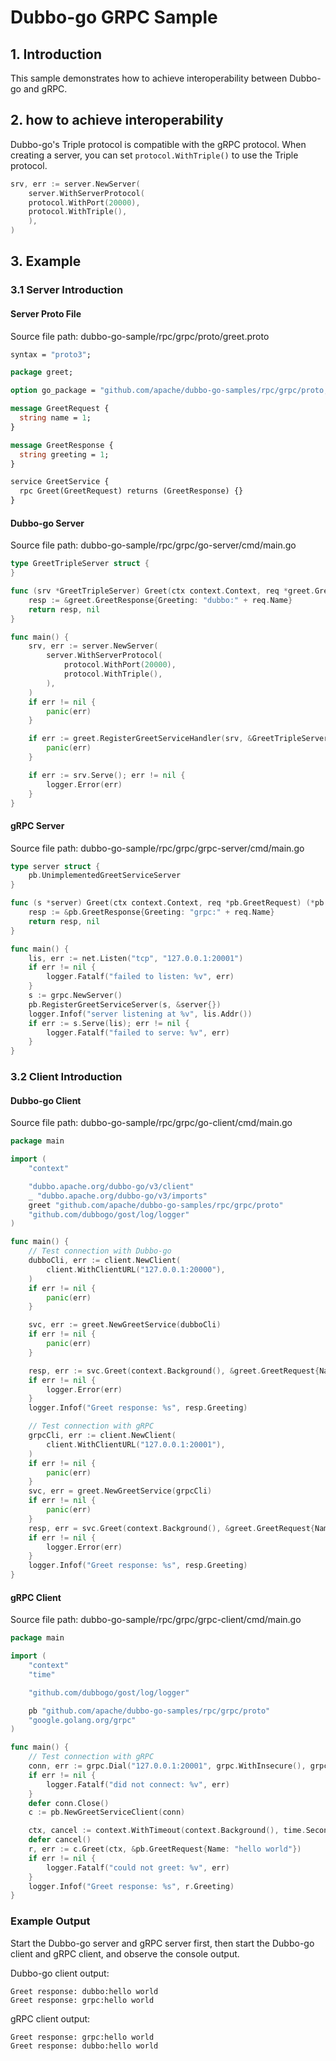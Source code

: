 # Dubbo-go GRPC Sample

## 1. Introduction

This sample demonstrates how to achieve interoperability between Dubbo-go and gRPC.

## 2. how to achieve interoperability

Dubbo-go's Triple protocol is compatible with the gRPC protocol. When creating a server, you can set `protocol.WithTriple()` to use the Triple protocol.

```go
srv, err := server.NewServer(
    server.WithServerProtocol(
    protocol.WithPort(20000),
    protocol.WithTriple(),
    ),
)
```

## 3. Example

### 3.1 Server Introduction

#### Server Proto File

Source file path: dubbo-go-sample/rpc/grpc/proto/greet.proto

```protobuf
syntax = "proto3";

package greet;

option go_package = "github.com/apache/dubbo-go-samples/rpc/grpc/proto;greet";

message GreetRequest {
  string name = 1;
}

message GreetResponse {
  string greeting = 1;
}

service GreetService {
  rpc Greet(GreetRequest) returns (GreetResponse) {}
}
```

#### Dubbo-go Server

Source file path: dubbo-go-sample/rpc/grpc/go-server/cmd/main.go

```go
type GreetTripleServer struct {
}

func (srv *GreetTripleServer) Greet(ctx context.Context, req *greet.GreetRequest) (*greet.GreetResponse, error) {
	resp := &greet.GreetResponse{Greeting: "dubbo:" + req.Name}
	return resp, nil
}

func main() {
	srv, err := server.NewServer(
		server.WithServerProtocol(
			protocol.WithPort(20000),
			protocol.WithTriple(),
		),
	)
	if err != nil {
		panic(err)
	}

	if err := greet.RegisterGreetServiceHandler(srv, &GreetTripleServer{}); err != nil {
		panic(err)
	}

	if err := srv.Serve(); err != nil {
		logger.Error(err)
	}
}
```

#### gRPC Server

Source file path: dubbo-go-sample/rpc/grpc/grpc-server/cmd/main.go

```go
type server struct {
	pb.UnimplementedGreetServiceServer
}

func (s *server) Greet(ctx context.Context, req *pb.GreetRequest) (*pb.GreetResponse, error) {
	resp := &pb.GreetResponse{Greeting: "grpc:" + req.Name}
	return resp, nil
}

func main() {
	lis, err := net.Listen("tcp", "127.0.0.1:20001")
	if err != nil {
		logger.Fatalf("failed to listen: %v", err)
	}
	s := grpc.NewServer()
	pb.RegisterGreetServiceServer(s, &server{})
	logger.Infof("server listening at %v", lis.Addr())
	if err := s.Serve(lis); err != nil {
		logger.Fatalf("failed to serve: %v", err)
	}
}
```

### 3.2 Client Introduction

#### Dubbo-go Client

Source file path: dubbo-go-sample/rpc/grpc/go-client/cmd/main.go

```go
package main

import (
	"context"

	"dubbo.apache.org/dubbo-go/v3/client"
	_ "dubbo.apache.org/dubbo-go/v3/imports"
	greet "github.com/apache/dubbo-go-samples/rpc/grpc/proto"
	"github.com/dubbogo/gost/log/logger"
)

func main() {
	// Test connection with Dubbo-go
	dubboCli, err := client.NewClient(
		client.WithClientURL("127.0.0.1:20000"),
	)
	if err != nil {
		panic(err)
	}

	svc, err := greet.NewGreetService(dubboCli)
	if err != nil {
		panic(err)
	}

	resp, err := svc.Greet(context.Background(), &greet.GreetRequest{Name: "hello world"})
	if err != nil {
		logger.Error(err)
	}
	logger.Infof("Greet response: %s", resp.Greeting)

	// Test connection with gRPC
	grpcCli, err := client.NewClient(
		client.WithClientURL("127.0.0.1:20001"),
	)
	if err != nil {
		panic(err)
	}
	svc, err = greet.NewGreetService(grpcCli)
	if err != nil {
		panic(err)
	}
	resp, err = svc.Greet(context.Background(), &greet.GreetRequest{Name: "hello world"})
	if err != nil {
		logger.Error(err)
	}
	logger.Infof("Greet response: %s", resp.Greeting)
}
```

#### gRPC Client

Source file path: dubbo-go-sample/rpc/grpc/grpc-client/cmd/main.go

```go
package main

import (
	"context"
	"time"

	"github.com/dubbogo/gost/log/logger"

	pb "github.com/apache/dubbo-go-samples/rpc/grpc/proto"
	"google.golang.org/grpc"
)

func main() {
	// Test connection with gRPC
	conn, err := grpc.Dial("127.0.0.1:20001", grpc.WithInsecure(), grpc.WithBlock())
	if err != nil {
		logger.Fatalf("did not connect: %v", err)
	}
	defer conn.Close()
	c := pb.NewGreetServiceClient(conn)

	ctx, cancel := context.WithTimeout(context.Background(), time.Second)
	defer cancel()
	r, err := c.Greet(ctx, &pb.GreetRequest{Name: "hello world"})
	if err != nil {
		logger.Fatalf("could not greet: %v", err)
	}
	logger.Infof("Greet response: %s", r.Greeting)
}
```

### Example Output

Start the Dubbo-go server and gRPC server first, then start the Dubbo-go client and gRPC client, and observe the console output.

Dubbo-go client output:

```shell
Greet response: dubbo:hello world
Greet response: grpc:hello world
```

gRPC client output:

```shell
Greet response: grpc:hello world
Greet response: dubbo:hello world
```
